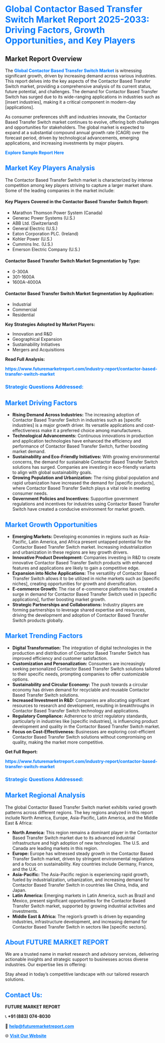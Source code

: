 <h1 style="color: #007BFF;">Global Contactor Based Transfer Switch Market Report 2025-2033: Driving Factors, Growth Opportunities, and Key Players</h1>

<section id="overview">
<h2>Market Report Overview</h2>
<p>The <a href="https://www.futuremarketreport.com/industry-report/contactor-based-transfer-switch-market" style="color: #007BFF; text-decoration: none;"><strong>Global Contactor Based Transfer Switch Market</strong></a> is witnessing significant growth, driven by increasing demand across various industries. This report delves into the key aspects of the Contactor Based Transfer Switch market, providing a comprehensive analysis of its current status, future potential, and challenges. The demand for Contactor Based Transfer Switch has surged due to its wide-ranging applications in industries such as [insert industries], making it a critical component in modern-day [applications].</p>
<p>As consumer preferences shift and industries innovate, the Contactor Based Transfer Switch market continues to evolve, offering both challenges and opportunities for stakeholders. The global market is expected to expand at a substantial compound annual growth rate (CAGR) over the forecast period, driven by technological advancements, emerging applications, and increasing investments by major players.</p>
</section>

<section id="overview">
<p><a href="https://www.futuremarketreport.com/request-sample/reportId=53544" style="color: #007BFF; text-decoration: none;"><strong>Explore Sample Report Here</strong></a></p>
</section>

<section id="key-players">
<h2 style="color: #007BFF;">Market Key Players Analysis</h2>
<p>The Contactor Based Transfer Switch market is characterized by intense competition among key players striving to capture a larger market share. Some of the leading companies in the market include:</p>
<h4>Key Players Covered in the Contactor Based Transfer Switch Report:</h4>
<ul><li>Marathon Thomson Power System (Canada)</li><li>Generac Power Systems (U.S.)</li><li>ABB Ltd. (Switzerland)</li><li>General Electric (U.S.)</li><li>Eaton Corporation PLC. (Ireland)</li><li>Kohler Power (U.S.)</li><li>Cummins Inc. (U.S.)</li><li>Emerson Electric Company (U.S.)</li></ul>
<h4>Contactor Based Transfer Switch Market Segmentation by Type:</h4>
<ul><li>0-300A</li><li>301-1600A</li><li>1600A-4000A</li></ul>

<h4>Contactor Based Transfer Switch Market Segmentation by Application:</h4>
<ul><li>Industrial</li><li>Commercial</li><li>Residential</li></ul>
<p><strong>Key Strategies Adopted by Market Players:</strong></p>
<ul>
<li>Innovation and R&D</li>
<li>Geographical Expansion</li>
<li>Sustainability Initiatives</li>
<li>Mergers and Acquisitions</li>
</ul>
</section>

<section>
<p><strong>Read Full Analysis: </strong></p><a href="https://www.futuremarketreport.com/industry-report/contactor-based-transfer-switch-market" style="color: #007BFF; text-decoration: none;"><strong>https://www.futuremarketreport.com/industry-report/contactor-based-transfer-switch-market</strong></a>
<h3 style="color: #007BFF;">Strategic Questions Addressed:</h3>
</section>

<section id="driving-factors">
<h2 style="color: #007BFF;">Market Driving Factors</h2>
<ul>
<li><strong>Rising Demand Across Industries:</strong> The increasing adoption of Contactor Based Transfer Switch in industries such as [specific industries] is a major growth driver. Its versatile applications and cost-effectiveness make it a preferred choice among manufacturers.</li>
<li><strong>Technological Advancements:</strong> Continuous innovations in production and application technologies have enhanced the efficiency and performance of Contactor Based Transfer Switch, further boosting market demand.</li>
<li><strong>Sustainability and Eco-Friendly Initiatives:</strong> With growing environmental concerns, the demand for sustainable Contactor Based Transfer Switch solutions has surged. Companies are investing in eco-friendly variants to align with global sustainability goals.</li>
<li><strong>Growing Population and Urbanization:</strong> The rising global population and rapid urbanization have increased the demand for [specific products], where Contactor Based Transfer Switch plays a vital role in meeting consumer needs.</li>
<li><strong>Government Policies and Incentives:</strong> Supportive government regulations and incentives for industries using Contactor Based Transfer Switch have created a conducive environment for market growth.</li>
</ul>
</section>

<section id="growth-opportunities">
<h2 style="color: #007BFF;">Market Growth Opportunities</h2>
<ul>
<li><strong>Emerging Markets:</strong> Developing economies in regions such as Asia-Pacific, Latin America, and Africa present untapped potential for the Contactor Based Transfer Switch market. Increasing industrialization and urbanization in these regions are key growth drivers.</li>
<li><strong>Innovative Product Development:</strong> Companies investing in R&D to create innovative Contactor Based Transfer Switch products with enhanced features and applications are likely to gain a competitive edge.</li>
<li><strong>Expansion into Niche Applications:</strong> The versatility of Contactor Based Transfer Switch allows it to be utilized in niche markets such as [specific niches], creating opportunities for growth and diversification.</li>
<li><strong>E-commerce Growth:</strong> The rise of e-commerce platforms has created a surge in demand for Contactor Based Transfer Switch used in [specific applications], further boosting market growth.</li>
<li><strong>Strategic Partnerships and Collaborations:</strong> Industry players are forming partnerships to leverage shared expertise and resources, driving the development and adoption of Contactor Based Transfer Switch products globally.</li>
</ul>
</section>

<section id="trending-factors">
<h2 style="color: #007BFF;">Market Trending Factors</h2>
<ul>
<li><strong>Digital Transformation:</strong> The integration of digital technologies in the production and distribution of Contactor Based Transfer Switch has improved efficiency and customer satisfaction.</li>
<li><strong>Customization and Personalization:</strong> Consumers are increasingly seeking personalized Contactor Based Transfer Switch solutions tailored to their specific needs, prompting companies to offer customizable options.</li>
<li><strong>Sustainability and Circular Economy:</strong> The push towards a circular economy has driven demand for recyclable and reusable Contactor Based Transfer Switch solutions.</li>
<li><strong>Increased Investment in R&D:</strong> Companies are allocating significant resources to research and development, resulting in breakthroughs in Contactor Based Transfer Switch technology and applications.</li>
<li><strong>Regulatory Compliance:</strong> Adherence to strict regulatory standards, particularly in industries like [specific industries], is influencing product development and quality in the Contactor Based Transfer Switch market.</li>
<li><strong>Focus on Cost-Effectiveness:</strong> Businesses are exploring cost-efficient Contactor Based Transfer Switch solutions without compromising on quality, making the market more competitive.</li>
</ul>
</section>

<section>
<p><strong>Get Full Report: </strong></p><a href="https://www.futuremarketreport.com/industry-report/contactor-based-transfer-switch-market" style="color: #007BFF; text-decoration: none;"><strong>https://www.futuremarketreport.com/industry-report/contactor-based-transfer-switch-market</strong></a>
<h3 style="color: #007BFF;">Strategic Questions Addressed:</h3>
</section>


<section id="regional-analysis">
<h2 style="color: #007BFF;">Market Regional Analysis</h2>
<p>The global Contactor Based Transfer Switch market exhibits varied growth patterns across different regions. The key regions analyzed in this report include North America, Europe, Asia-Pacific, Latin America, and the Middle East & Africa:</p>
<ul>
<li><strong>North America:</strong> This region remains a dominant player in the Contactor Based Transfer Switch market due to its advanced industrial infrastructure and high adoption of new technologies. The U.S. and Canada are leading markets in this region.</li>
<li><strong>Europe:</strong> Europe has witnessed steady growth in the Contactor Based Transfer Switch market, driven by stringent environmental regulations and a focus on sustainability. Key countries include Germany, France, and the U.K.</li>
<li><strong>Asia-Pacific:</strong> The Asia-Pacific region is experiencing rapid growth, fueled by industrialization, urbanization, and increasing demand for Contactor Based Transfer Switch in countries like China, India, and Japan.</li>
<li><strong>Latin America:</strong> Emerging markets in Latin America, such as Brazil and Mexico, present significant opportunities for the Contactor Based Transfer Switch market, supported by growing industrial activities and investments.</li>
<li><strong>Middle East & Africa:</strong> The region’s growth is driven by expanding industries, infrastructure development, and increasing demand for Contactor Based Transfer Switch in sectors like [specific sectors].</li>
</ul>
</section>

<footer>
<h2 style="color: #007BFF;">About FUTURE MARKET REPORT</h2>
<p>We are a trusted name in market research and advisory services, delivering actionable insights and strategic support to businesses across diverse industries. Our expertise lies in offering:</p>

<p>Stay ahead in today’s competitive landscape with our tailored research solutions.</p>

<h2 style="color: #007BFF;">Contact Us:</h2>
<p><strong>FUTURE MARKET REPORT</strong></p>
<p>📞 <strong>+91 (883) 074-8030</strong></p>
<p>📧 <strong><a href="mailto:help@futuremarketreport.com" style="color: #007BFF;">help@futuremarketreport.com</a></strong></p>
<p>🌐 <strong><a href="https://www.futuremarketreport.com/" style="color: #007BFF;">Visit Our Website</a></strong></p>
</footer>